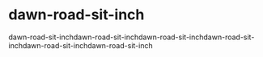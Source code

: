 # dawn-road-sit-inch
dawn-road-sit-inchdawn-road-sit-inchdawn-road-sit-inchdawn-road-sit-inchdawn-road-sit-inchdawn-road-sit-inch
